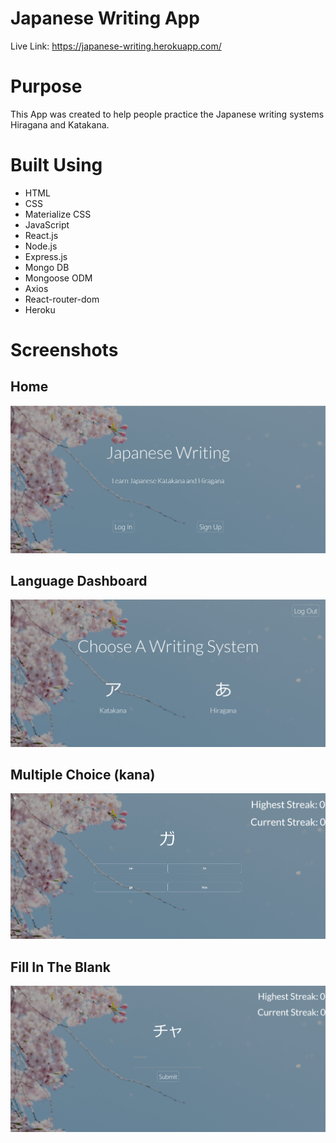 # Japanese Writing App

Live Link: https://japanese-writing.herokuapp.com/

# Purpose

This App was created to help people practice the Japanese writing systems Hiragana and Katakana.

# Built Using

- HTML
- CSS
- Materialize CSS
- JavaScript
- React.js
- Node.js
- Express.js
- Mongo DB
- Mongoose ODM
- Axios
- React-router-dom
- Heroku

# Screenshots

## Home
![Home](./client/src/images/home.png)

## Language Dashboard
![Language Dashboard](./client/src/images/language-dashboard.png)

## Multiple Choice (kana)
![Multiple Choice (kana)](./client/src/images/multiplechoicekana.png)

## Fill In The Blank
![Fill In The Blank](./client/src/images/fillintheblank.png)